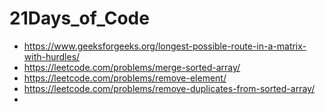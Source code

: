 # 21Days_of_Code
- https://www.geeksforgeeks.org/longest-possible-route-in-a-matrix-with-hurdles/
- https://leetcode.com/problems/merge-sorted-array/
- https://leetcode.com/problems/remove-element/
- https://leetcode.com/problems/remove-duplicates-from-sorted-array/
- 
